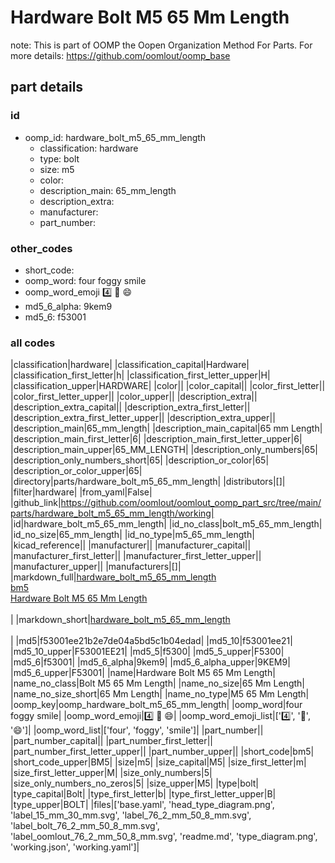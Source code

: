 # Hardware Bolt M5 65 Mm Length  

note: This is part of OOMP the Oopen Organization Method For Parts. For more details: https://github.com/oomlout/oomp_base

##  part details





### id
* oomp_id: hardware_bolt_m5_65_mm_length
  * classification: hardware
  * type: bolt
  * size: m5
  * color: 
  * description_main: 65_mm_length
  * description_extra: 
  * manufacturer: 
  * part_number: 

### other_codes
* short_code: 
* oomp_word: four foggy smile
* oomp_word_emoji :four: :foggy: :smile:
* md5_6_alpha: 9kem9
* md5_6: f53001

### all codes 
|classification|hardware|
|classification_capital|Hardware|
|classification_first_letter|h|
|classification_first_letter_upper|H|
|classification_upper|HARDWARE|
|color||
|color_capital||
|color_first_letter||
|color_first_letter_upper||
|color_upper||
|description_extra||
|description_extra_capital||
|description_extra_first_letter||
|description_extra_first_letter_upper||
|description_extra_upper||
|description_main|65_mm_length|
|description_main_capital|65 mm Length|
|description_main_first_letter|6|
|description_main_first_letter_upper|6|
|description_main_upper|65_MM_LENGTH|
|description_only_numbers|65|
|description_only_numbers_short|65|
|description_or_color|65|
|description_or_color_upper|65|
|directory|parts/hardware_bolt_m5_65_mm_length|
|distributors|[]|
|filter|hardware|
|from_yaml|False|
|github_link|https://github.com/oomlout/oomlout_oomp_part_src/tree/main/parts/hardware_bolt_m5_65_mm_length/working|
|id|hardware_bolt_m5_65_mm_length|
|id_no_class|bolt_m5_65_mm_length|
|id_no_size|65_mm_length|
|id_no_type|m5_65_mm_length|
|kicad_reference||
|manufacturer||
|manufacturer_capital||
|manufacturer_first_letter||
|manufacturer_first_letter_upper||
|manufacturer_upper||
|manufacturers|[]|
|markdown_full|[hardware_bolt_m5_65_mm_length](https://github.com/oomlout/oomlout_oomp_part_src/tree/main/parts/hardware_bolt_m5_65_mm_length/working)<br>[bm5](https://github.com/oomlout/oomlout_oomp_part_src/tree/main/parts/hardware_bolt_m5_65_mm_length/working)<br>[Hardware Bolt M5 65 Mm Length](https://github.com/oomlout/oomlout_oomp_part_src/tree/main/parts/hardware_bolt_m5_65_mm_length/working)<br><br>|
|markdown_short|[hardware_bolt_m5_65_mm_length](https://github.com/oomlout/oomlout_oomp_part_src/tree/main/parts/hardware_bolt_m5_65_mm_length/working)<br><br>|
|md5|f53001ee21b2e7de04a5bd5c1b04edad|
|md5_10|f53001ee21|
|md5_10_upper|F53001EE21|
|md5_5|f5300|
|md5_5_upper|F5300|
|md5_6|f53001|
|md5_6_alpha|9kem9|
|md5_6_alpha_upper|9KEM9|
|md5_6_upper|F53001|
|name|Hardware Bolt M5 65 Mm Length|
|name_no_class|Bolt M5 65 Mm Length|
|name_no_size|65 Mm Length|
|name_no_size_short|65 Mm Length|
|name_no_type|M5 65 Mm Length|
|oomp_key|oomp_hardware_bolt_m5_65_mm_length|
|oomp_word|four foggy smile|
|oomp_word_emoji|:four: :foggy: :smile:|
|oomp_word_emoji_list|[':four:', ':foggy:', ':smile:']|
|oomp_word_list|['four', 'foggy', 'smile']|
|part_number||
|part_number_capital||
|part_number_first_letter||
|part_number_first_letter_upper||
|part_number_upper||
|short_code|bm5|
|short_code_upper|BM5|
|size|m5|
|size_capital|M5|
|size_first_letter|m|
|size_first_letter_upper|M|
|size_only_numbers|5|
|size_only_numbers_no_zeros|5|
|size_upper|M5|
|type|bolt|
|type_capital|Bolt|
|type_first_letter|b|
|type_first_letter_upper|B|
|type_upper|BOLT|
|files|['base.yaml', 'head_type_diagram.png', 'label_15_mm_30_mm.svg', 'label_76_2_mm_50_8_mm.svg', 'label_bolt_76_2_mm_50_8_mm.svg', 'label_oomlout_76_2_mm_50_8_mm.svg', 'readme.md', 'type_diagram.png', 'working.json', 'working.yaml']|
